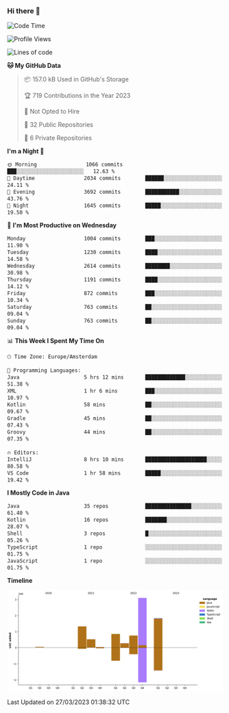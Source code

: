 ### Hi there 👋


<!--START_SECTION:waka-->
![Code Time](http://img.shields.io/badge/Code%20Time-3%2C102%20hrs%2020%20mins-blue)

![Profile Views](http://img.shields.io/badge/Profile%20Views-1-blue)

![Lines of code](https://img.shields.io/badge/From%20Hello%20World%20I%27ve%20Written-8.7%20million%20lines%20of%20code-blue)

**🐱 My GitHub Data** 

> 📦 157.0 kB Used in GitHub's Storage 
 > 
> 🏆 719 Contributions in the Year 2023
 > 
> 🚫 Not Opted to Hire
 > 
> 📜 32 Public Repositories 
 > 
> 🔑 6 Private Repositories 
 > 
**I'm a Night 🦉** 

```text
🌞 Morning                1066 commits        ███░░░░░░░░░░░░░░░░░░░░░░   12.63 % 
🌆 Daytime                2034 commits        ██████░░░░░░░░░░░░░░░░░░░   24.11 % 
🌃 Evening                3692 commits        ███████████░░░░░░░░░░░░░░   43.76 % 
🌙 Night                  1645 commits        █████░░░░░░░░░░░░░░░░░░░░   19.50 % 
```
📅 **I'm Most Productive on Wednesday** 

```text
Monday                   1004 commits        ███░░░░░░░░░░░░░░░░░░░░░░   11.90 % 
Tuesday                  1230 commits        ████░░░░░░░░░░░░░░░░░░░░░   14.58 % 
Wednesday                2614 commits        ████████░░░░░░░░░░░░░░░░░   30.98 % 
Thursday                 1191 commits        ████░░░░░░░░░░░░░░░░░░░░░   14.12 % 
Friday                   872 commits         ███░░░░░░░░░░░░░░░░░░░░░░   10.34 % 
Saturday                 763 commits         ██░░░░░░░░░░░░░░░░░░░░░░░   09.04 % 
Sunday                   763 commits         ██░░░░░░░░░░░░░░░░░░░░░░░   09.04 % 
```


📊 **This Week I Spent My Time On** 

```text
🕑︎ Time Zone: Europe/Amsterdam

💬 Programming Languages: 
Java                     5 hrs 12 mins       █████████████░░░░░░░░░░░░   51.38 % 
XML                      1 hr 6 mins         ███░░░░░░░░░░░░░░░░░░░░░░   10.97 % 
Kotlin                   58 mins             ██░░░░░░░░░░░░░░░░░░░░░░░   09.67 % 
Gradle                   45 mins             ██░░░░░░░░░░░░░░░░░░░░░░░   07.43 % 
Groovy                   44 mins             ██░░░░░░░░░░░░░░░░░░░░░░░   07.35 % 

🔥 Editors: 
IntelliJ                 8 hrs 10 mins       ████████████████████░░░░░   80.58 % 
VS Code                  1 hr 58 mins        █████░░░░░░░░░░░░░░░░░░░░   19.42 % 
```

**I Mostly Code in Java** 

```text
Java                     35 repos            ███████████████░░░░░░░░░░   61.40 % 
Kotlin                   16 repos            ███████░░░░░░░░░░░░░░░░░░   28.07 % 
Shell                    3 repos             █░░░░░░░░░░░░░░░░░░░░░░░░   05.26 % 
TypeScript               1 repo              ░░░░░░░░░░░░░░░░░░░░░░░░░   01.75 % 
JavaScript               1 repo              ░░░░░░░░░░░░░░░░░░░░░░░░░   01.75 % 
```



**Timeline**

![Lines of Code chart](https://raw.githubusercontent.com/powercasgamer/powercasgamer/master/assets/bar_graph.png)


 Last Updated on 27/03/2023 01:38:32 UTC
<!--END_SECTION:waka-->
